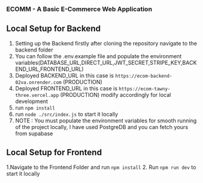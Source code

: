 ### ECOMM - A Basic E-Commerce Web Application

## Local Setup for Backend
1. Setting up the Backend firstly after cloning the repository navigate to the backend folder
2. You can follow the .env.example file and populate the environment variables(DATABASE_URL,DIRECT_URL,JWT_SECRET,STRIPE_KEY,BACKEND_URL,FRONTEND_URL)
3. Deployed BACKEND_URL in this case is `https://ecom-backend-02va.onrender.com` (PRODUCTION)
4. Deployed FRONTEND_URL in this case is `https://ecom-tawny-three.vercel.app` (PRODUCTION) modify accordingly for local development
5. run `npm install`
6. run `node ./src/index.js` to start it locally
7. NOTE : You must populate the environment variables for smooth running of the project locally, I have used PostgreDB and you can fetch yours from supabase

## Local Setup for Frontend
1.Navigate to the Frontend Folder and run `npm install`
2. Run `npm run dev` to start it locally
